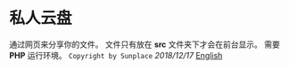 # 私人云盘
通过网页来分享你的文件。
文件只有放在 **src** 文件夹下才会在前台显示。
需要 **PHP** 运行环境。
`Copyright by Sunplace`
*2018/12/17*
[English](README.md)